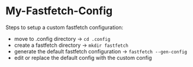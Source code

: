 # My-Fastfetch-Config

Steps to setup a custom fastfetch configuration:

- move to .config directory → `cd .config`
- create a fastfetch directory → `mkdir fastfetch`
- generate the default fastfetch configuration → `fastfetch --gen-config`
- edit or replace the default config with the custom config
